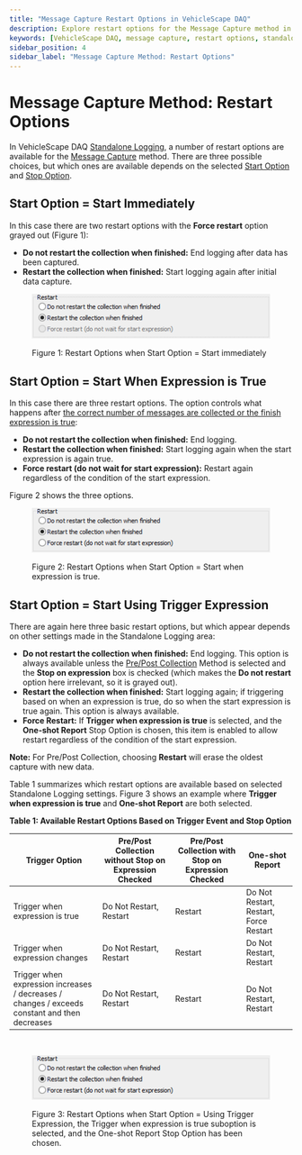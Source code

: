 ```yaml
---
title: "Message Capture Restart Options in VehicleScape DAQ"
description: Explore restart options for the Message Capture method in VehicleScape DAQ. Learn how to configure restart behaviors based on selected Start and Stop options for ICS hardware data logging
keywords: [VehicleScape DAQ, message capture, restart options, standalone logging, ICS hardware, start expression, one-shot report, pre/post collection]
sidebar_position: 4
sidebar_label: "Message Capture Method: Restart Options"
---
```


# Message Capture Method: Restart Options

In VehicleScape DAQ [Standalone Logging](./../../../vehiclescape-daq-standalone-logging-tab/), a number of restart options are available for the [Message Capture](./../collections-and-methods-message-capture-method/) method. There are three possible choices, but which ones are available depends on the selected [Start Option](../collections-and-methods-message-capture-method/message-capture-method-start-options) and [Stop Option](../message-capture-method-stop-options/).

## Start Option = Start Immediately

In this case there are two restart options with the **Force restart** option grayed out (Figure 1):

* **Do not restart the collection when finished:** End logging after data has been captured.
* **Restart the collection when finished:** Start logging again after initial data capture.

<div class="text--center">

<figure>

![restart](../../../assets/restart.png "restart")
<figcaption>Figure 1: Restart Options when Start Option = Start immediately</figcaption>
</figure>
</div>

## Start Option = Start When Expression is True

In this case there are three restart options. The option controls what happens after [the correct number of messages are collected or the finish expression is true](./../message-capture-method-stop-options/message-capture-method-stop-options-finish-after-collecting-messages-or-when-expression-is-true/):

* **Do not restart the collection when finished:** End logging.
* **Restart the collection when finished:** Start logging again when the start expression is again true.
* **Force restart (do not wait for start expression):** Restart again regardless of the condition of the start expression.

Figure 2 shows the three options.

<div class="text--center">

<figure>

![restart-collection](../../../assets/restart-collection.png "restart-collection")
<figcaption>Figure 2: Restart Options when Start Option = Start when expression is true.</figcaption>
</figure>
</div>

## Start Option = Start Using Trigger Expression

There are again here three basic restart options, but which appear depends on other settings made in the Standalone Logging area:

* **Do not restart the collection when finished:** End logging. This option is always available unless the [Pre/Post Collection](./../message-capture-method-stop-options/message-capture-method-stop-options-pre-post-collection/) Method is selected and the **Stop on expression** box is checked (which makes the **Do not restart** option here irrelevant, so it is grayed out).
* **Restart the collection when finished:** Start logging again; if triggering based on when an expression is true, do so when the start expression is true again. This option is always available.
* **Force Restart:** If **Trigger when expression is true** is selected, and the **One-shot Report** Stop Option is chosen, this item is enabled to allow restart regardless of the condition of the start expression.

**Note:** For Pre/Post Collection, choosing **Restart** will erase the oldest capture with new data.

Table 1 summarizes which restart options are available based on selected Standalone Logging settings. Figure 3 shows an example where **Trigger when expression is true** and **One-shot Report** are both selected.

**Table 1: Available Restart Options Based on Trigger Event and Stop Option**

| **Trigger Option**                                                                            | **Pre/Post Collection without Stop on Expression Checked** | **Pre/Post Collection with Stop on Expression Checked** | **One-shot Report**                    |
|-----------------------------------------------------------------------------------------------|------------------------------------------------------------|---------------------------------------------------------|----------------------------------------|
| Trigger when expression is true                                                               | Do Not Restart, Restart                                    | Restart                                                 | Do Not Restart, Restart, Force Restart |
| Trigger when expression changes                                                               | Do Not Restart, Restart                                    | Restart                                                 | Do Not Restart, Restart                |
| Trigger when expression increases / decreases / changes / exceeds constant and then decreases | Do Not Restart, Restart                                    | Restart                                                 | Do Not Restart, Restart                |

<br/>

<div class="text--center">

<figure>

![restart-collection](../../../assets/restart-collection.png "restart-collection")
<figcaption>Figure 3: Restart Options when Start Option = Using Trigger Expression, the Trigger when expression is true suboption is selected, and the One-shot Report Stop Option has been chosen.</figcaption>
</figure>
</div>